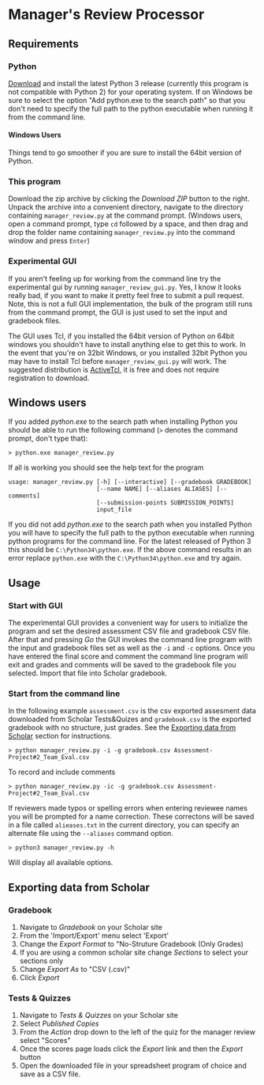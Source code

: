 # Manager's Review Processor

## Requirements

### Python

[Download](https://www.python.org/downloads/) and install the latest
Python 3 release (currently this program is not compatible with Python
2) for your operating system. If on Windows be sure to select the
option "Add python.exe to the search path" so that you don't need to
specify the full path to the python executable when running it from
the command line.

#### Windows Users

Things tend to go smoother if you are sure to install the 64bit
version of Python.

### This program

Download the zip archive by clicking the *Download ZIP* button to the
right. Unpack the archive into a convenient directory, navigate to the
directory containing `manager_review.py` at the command
prompt. (Windows users, open a command prompt, type `cd` followed by a
space, and then drag and drop the folder name containing
`manager_review.py` into the command window and press `Enter`)

### Experimental GUI

If you aren't feeling up for working from the command line try the
experimental gui by running `manager_review_gui.py`. Yes, I know it
looks really bad, if you want to make it pretty feel free to submit a
pull request. Note, this is not a full GUI implementation, the bulk of
the program still runs from the command prompt, the GUI is just used
to set the input and gradebook files.

The GUI uses Tcl, if you installed the 64bit version of Python on
64bit windows you shouldn't have to install anything else to get this
to work. In the event that you're on 32bit Windows, or you installed
32bit Python you may have to install Tcl before
`manager_review_gui.py` will work. The suggested distribution is
[ActiveTcl](http://www.activestate.com/activetcl), it is free and does
not require registration to download.

## Windows users

If you added *python.exe* to the search path when installing Python
you should be able to run the following command (`>` denotes the
command prompt, don't type that):

```
> python.exe manager_review.py
```

If all is working you should see the help text for the program

```
usage: manager_review.py [-h] [--interactive] [--gradebook GRADEBOOK]
                         [--name NAME] [--aliases ALIASES] [--comments]
                         [--submission-points SUBMISSION_POINTS]
                         input_file
```

If you did not add *python.exe* to the search path when you installed
Python you will have to specify the full path to the python executable
when running python programs for the command line. For the latest
released of Python 3 this should be `C:\Python34\python.exe`. If the
above command results in an error replace `python.exe` with the
`C:\Python34\python.exe` and try again.

## Usage

### Start with GUI

The experimental GUI provides a convenient way for users to initialize
the program and set the desired assessment CSV file and gradebook CSV
file. After that and pressing *Go* the GUI invokes the command line
program with the input and gradebook files set as well as the `-i` and
`-c` options. Once you have entered the final score and comment the
command line program will exit and grades and comments will be saved
to the gradebook file you selected. Import that file into Scholar
gradebook.

### Start from the command line

In the following example `assessment.csv` is the csv exported
assesment data downloaded from Scholar Tests&Quizes and
`gradebook.csv` is the exported gradebook with no structure, just
grades. See the
[Exporting data from Scholar](#exporting-data-from-scholar) section
for instructions.

```
> python manager_review.py -i -g gradebook.csv Assessment-Project#2_Team_Eval.csv
```

To record and include comments

```
> python manager_review.py -ic -g gradebook.csv Assessment-Project#2_Team_Eval.csv
```

If reviewers made typos or spelling errors when entering reviewee names
you will be prompted for a name correction.  These correctons will be
saved in a file called `alieases.txt` in the current directory, you
can specify an alternate file using the `--aliases` command option.

```
> python3 manager_review.py -h
```

Will display all available options.


## Exporting data from Scholar

### Gradebook

1. Navigate to *Gradebook* on your Scholar site
2. From the 'Import/Export' menu select 'Export'
3. Change the *Export Format* to "No-Struture Gradebook (Only Grades)
4. If you are using a common scholar site change *Sections* to select your sections only
5. Change *Export As* to "CSV (.csv)"
6. Click *Export*

### Tests & Quizzes

1. Navigate to *Tests & Quizzes* on your Scholar site
2. Select *Published Copies*
3. From the *Action* drop down to the left of the quiz for the manager review select "Scores"
4. Once the scores page loads click the *Export* link and then the *Export* button
5. Open the downloaded file in your spreadsheet program of choice and save as a CSV file.
